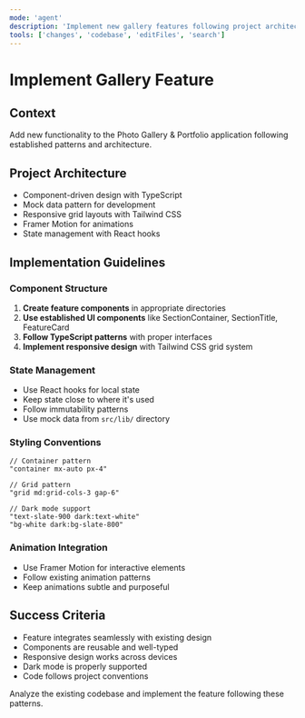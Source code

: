 ```yaml
---
mode: 'agent'
description: 'Implement new gallery features following project architecture'
tools: ['changes', 'codebase', 'editFiles', 'search']
---
```


# Implement Gallery Feature

## Context
Add new functionality to the Photo Gallery & Portfolio application following established patterns and architecture.

## Project Architecture
- Component-driven design with TypeScript
- Mock data pattern for development
- Responsive grid layouts with Tailwind CSS
- Framer Motion for animations
- State management with React hooks

## Implementation Guidelines

### Component Structure
1. **Create feature components** in appropriate directories
2. **Use established UI components** like SectionContainer, SectionTitle, FeatureCard
3. **Follow TypeScript patterns** with proper interfaces
4. **Implement responsive design** with Tailwind CSS grid system

### State Management
- Use React hooks for local state
- Keep state close to where it's used
- Follow immutability patterns
- Use mock data from `src/lib/` directory

### Styling Conventions
```tsx
// Container pattern
"container mx-auto px-4"

// Grid pattern
"grid md:grid-cols-3 gap-6"

// Dark mode support
"text-slate-900 dark:text-white"
"bg-white dark:bg-slate-800"
```

### Animation Integration
- Use Framer Motion for interactive elements
- Follow existing animation patterns
- Keep animations subtle and purposeful

## Success Criteria
- Feature integrates seamlessly with existing design
- Components are reusable and well-typed
- Responsive design works across devices
- Dark mode is properly supported
- Code follows project conventions

Analyze the existing codebase and implement the feature following these patterns.